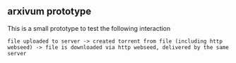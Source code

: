 ## arxivum prototype
This is a small prototype to test the following interaction

`file uploaded to server -> created torrent from file (including http webseed) -> file is downloaded via http webseed, delivered by the same server`
